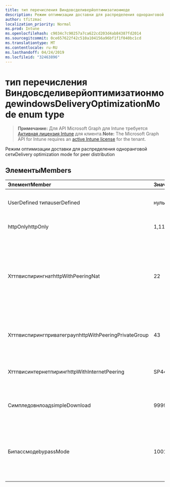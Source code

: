```yaml
---
title: тип перечисления Виндовсделиверйоптимизатионмоде
description: Режим оптимизации доставки для распределения одноранговой сети
author: tfitzmac
localization_priority: Normal
ms.prod: Intune
ms.openlocfilehash: c9034c7c90257a7ca622cd203d4ab84387fd2014
ms.sourcegitcommit: 0ce657622f42c510a104156a96bf1f1f040bc1cd
ms.translationtype: MT
ms.contentlocale: ru-RU
ms.lasthandoff: 04/24/2019
ms.locfileid: "32463896"
---
```

# <a name="windowsdeliveryoptimizationmode-enum-type"></a><span data-ttu-id="12308-103">тип перечисления Виндовсделиверйоптимизатионмоде</span><span class="sxs-lookup"><span data-stu-id="12308-103">windowsDeliveryOptimizationMode enum type</span></span>

> <span data-ttu-id="12308-104">**Примечание:** Для API Microsoft Graph для Intune требуется [Активная лицензия Intune](https://go.microsoft.com/fwlink/?linkid=839381) для клиента.</span><span class="sxs-lookup"><span data-stu-id="12308-104">**Note:** The Microsoft Graph API for Intune requires an [active Intune license](https://go.microsoft.com/fwlink/?linkid=839381) for the tenant.</span></span>

<span data-ttu-id="12308-105">Режим оптимизации доставки для распределения одноранговой сети</span><span class="sxs-lookup"><span data-stu-id="12308-105">Delivery optimization mode for peer distribution</span></span>

## <a name="members"></a><span data-ttu-id="12308-106">Элементы</span><span class="sxs-lookup"><span data-stu-id="12308-106">Members</span></span>
|<span data-ttu-id="12308-107">Элемент</span><span class="sxs-lookup"><span data-stu-id="12308-107">Member</span></span>|<span data-ttu-id="12308-108">Значение</span><span class="sxs-lookup"><span data-stu-id="12308-108">Value</span></span>|<span data-ttu-id="12308-109">Описание</span><span class="sxs-lookup"><span data-stu-id="12308-109">Description</span></span>|
|:---|:---|:---|
|<span data-ttu-id="12308-110">UserDefined типа</span><span class="sxs-lookup"><span data-stu-id="12308-110">userDefined</span></span>|<span data-ttu-id="12308-111">нуль</span><span class="sxs-lookup"><span data-stu-id="12308-111">0</span></span>|<span data-ttu-id="12308-112">Разрешить пользователю устанавливать.</span><span class="sxs-lookup"><span data-stu-id="12308-112">Allow the user to set.</span></span>|
|<span data-ttu-id="12308-113">httpOnly</span><span class="sxs-lookup"><span data-stu-id="12308-113">httpOnly</span></span>|<span data-ttu-id="12308-114">1,1</span><span class="sxs-lookup"><span data-stu-id="12308-114">1</span></span>|<span data-ttu-id="12308-115">Только HTTP, без пиринга</span><span class="sxs-lookup"><span data-stu-id="12308-115">HTTP only, no peering</span></span>|
|<span data-ttu-id="12308-116">Хттпвиспирингнат</span><span class="sxs-lookup"><span data-stu-id="12308-116">httpWithPeeringNat</span></span>|<span data-ttu-id="12308-117">2</span><span class="sxs-lookup"><span data-stu-id="12308-117">2</span></span>|<span data-ttu-id="12308-118">ОПЕРАЦИОННАЯ система по умолчанию — HTTP, смешанная с одноранговым устройством с одним транслятором сетевых адресов</span><span class="sxs-lookup"><span data-stu-id="12308-118">OS default – Http blended with peering behind the same network address translator</span></span>|
|<span data-ttu-id="12308-119">Хттпвиспирингприватеграуп</span><span class="sxs-lookup"><span data-stu-id="12308-119">httpWithPeeringPrivateGroup</span></span>|<span data-ttu-id="12308-120">4</span><span class="sxs-lookup"><span data-stu-id="12308-120">3</span></span>|<span data-ttu-id="12308-121">HTTP-смешение с одноранговым элементом в частной группе</span><span class="sxs-lookup"><span data-stu-id="12308-121">HTTP blended with peering across a private group</span></span>|
|<span data-ttu-id="12308-122">Хттпвисинтернетпиринг</span><span class="sxs-lookup"><span data-stu-id="12308-122">httpWithInternetPeering</span></span>|<span data-ttu-id="12308-123">SP4</span><span class="sxs-lookup"><span data-stu-id="12308-123">4</span></span>|<span data-ttu-id="12308-124">HTTP-смешение с подключением к Интернету</span><span class="sxs-lookup"><span data-stu-id="12308-124">HTTP blended with Internet peering</span></span>|
|<span data-ttu-id="12308-125">Симпледовнлоад</span><span class="sxs-lookup"><span data-stu-id="12308-125">simpleDownload</span></span>|<span data-ttu-id="12308-126">99</span><span class="sxs-lookup"><span data-stu-id="12308-126">99</span></span>|<span data-ttu-id="12308-127">Простой режим загрузки без пиринга</span><span class="sxs-lookup"><span data-stu-id="12308-127">Simple download mode with no peering</span></span>|
|<span data-ttu-id="12308-128">Бипассмоде</span><span class="sxs-lookup"><span data-stu-id="12308-128">bypassMode</span></span>|<span data-ttu-id="12308-129">100</span><span class="sxs-lookup"><span data-stu-id="12308-129">100</span></span>|<span data-ttu-id="12308-130">Режим обхода.</span><span class="sxs-lookup"><span data-stu-id="12308-130">Bypass mode.</span></span> <span data-ttu-id="12308-131">Не используйте оптимизацию доставки и не используйте BITS</span><span class="sxs-lookup"><span data-stu-id="12308-131">Do not use Delivery Optimization and use BITS instead</span></span>|



